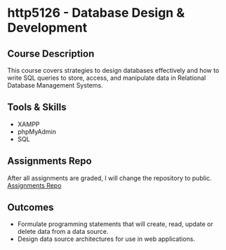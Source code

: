 # http5126 - Database Design & Development

## Course Description
This course covers strategies to design databases effectively and how to write SQL queries to store, access, and manipulate data in Relational Database Management Systems.

## Tools & Skills
- XAMPP
- phpMyAdmin
- SQL

## Assignments Repo
After all assignments are graded, I will change the repository to public.  
[Assignments Repo](https://github.com/kexinsun82/humber-assignments.git)

## Outcomes
- Formulate programming statements that will create, read, update or delete data from a data source.  
- Design data source architectures for use in web applications.
